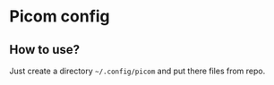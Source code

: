 # Picom config

## How to use?
Just create a directory `~/.config/picom` and put there files from repo.
